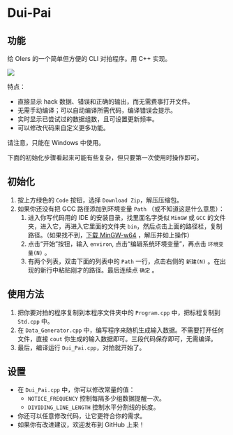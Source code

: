 # Dui-Pai
## 功能
给 OIers 的一个简单但方便的 CLI 对拍程序。用 C++ 实现。

![](https://s2.loli.net/2022/08/26/JneZ15wS4ts6fgK.png)

特点：
- 直接显示 hack 数据、错误和正确的输出，而无需费事打开文件。
- 无需手动编译；可以自动编译所需代码，编译错误会提示。
- 实时显示已尝试过的数据组数，且可设置更新频率。
- 可以修改代码来自定义更多功能。

请注意，只能在 Windows 中使用。

下面的初始化步骤看起来可能有些复杂，但只要第一次使用时操作即可。

## 初始化
1. 按上方绿色的 `Code` 按钮，选择 `Download Zip`，解压压缩包。
1. 如果你还没有把 GCC 路径添加到环境变量 `Path` （或不知道这是什么意思）：
    1. 进入你写代码用的 IDE 的安装目录，找里面名字类似 `MinGW` 或 `GCC` 的文件夹，进入它，再进入它里面的文件夹 `bin`，然后点击上面的路径栏，复制路径。（如果找不到，[下载 MinGW-w64](https://nchc.dl.sourceforge.net/project/mingw-w64/Toolchains%20targetting%20Win64/Personal%20Builds/mingw-builds/8.1.0/threads-win32/seh/x86_64-8.1.0-release-win32-seh-rt_v6-rev0.7z) ，解压并如上操作）
    1. 点击“开始”按钮，输入 `environ`, 点击“编辑系统环境变量”，再点击 `环境变量(N)` 。
    1. 有两个列表，双击下面的列表中的 `Path` 一行，点击右侧的 `新建(N)` 。在出现的新行中粘贴刚才的路径。最后连续点 `确定` 。

## 使用方法
1. 把你要对拍的程序复制到本程序文件夹中的 `Program.cpp` 中，把标程复制到 `Std.cpp` 中。
1. 在 `Data_Generator.cpp` 中，编写程序来随机生成输入数据。不需要打开任何文件，直接 `cout` 你生成的输入数据即可。三段代码保存即可，无需编译。
1. 最后，编译运行 `Dui_Pai.cpp`，对拍就开始了。

## 设置
- 在 `Dui_Pai.cpp` 中，你可以修改常量的值：
    - `NOTICE_FREQUENCY` 控制每隔多少组数据提醒一次。
    - `DIVIDING_LINE_LENGTH` 控制水平分割线的长度。
- 你还可以任意修改代码，让它更符合你的需求。
- 如果你有改进建议，欢迎发布到 GitHub 上来！
